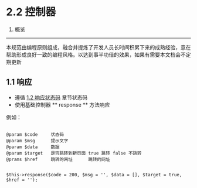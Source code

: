 2.2 控制器
===

1. 概览
--------------------------- 

本规范由编程原则组成，融合并提炼了开发人员长时间积累下来的成熟经验，意在帮助形成良好一致的编程风格。以达到事半功倍的效果，如果有需要本文档会不定期更新

1.1 响应
--------------------------- 
* 遵循 [1.2 响应状态码](http://doc.oschina.net/laravel-admin?t=32958) 章节状态码
* 使用基础控制器 ** response ** 方法响应

例如：
```

@param $code     状态码
@param $msg      提示文字
@param $data     数据
@param $target   是否跳转到新页面 true 跳转 false 不跳转
@prams $href     跳转的网址      跳转的网址


$this->response($code = 200, $msg = '', $data = [], $target = true, $href = '');

```

